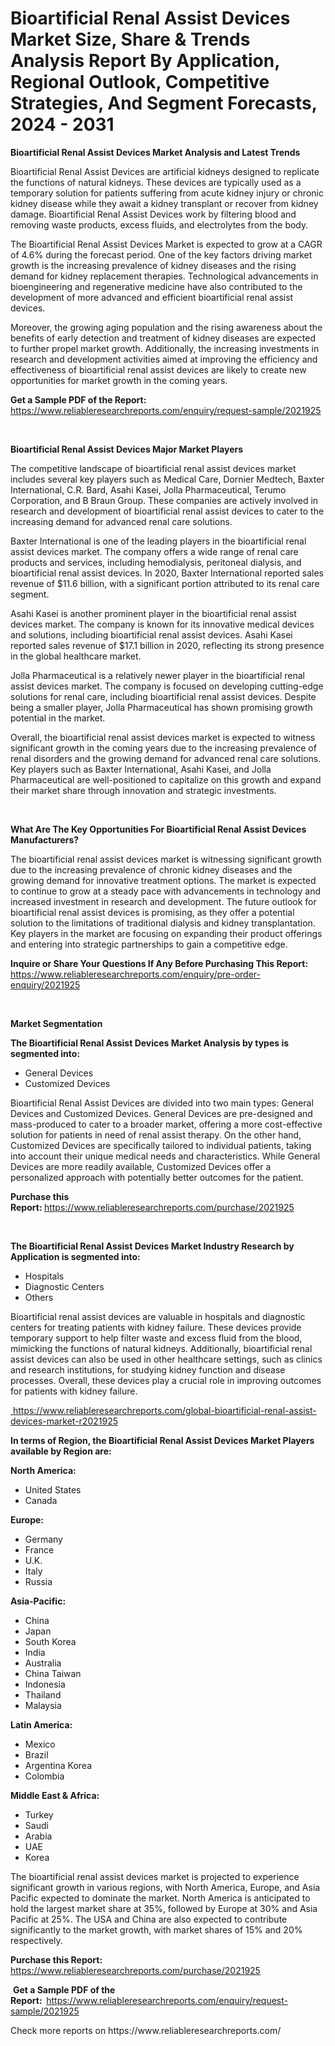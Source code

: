 <p><h1>Bioartificial Renal Assist Devices Market Size, Share & Trends Analysis Report By Application, Regional Outlook, Competitive Strategies, And Segment Forecasts, 2024 - 2031</h1></p><p><strong>Bioartificial Renal Assist Devices Market Analysis and Latest Trends</strong></p>
<p><p>Bioartificial Renal Assist Devices are artificial kidneys designed to replicate the functions of natural kidneys. These devices are typically used as a temporary solution for patients suffering from acute kidney injury or chronic kidney disease while they await a kidney transplant or recover from kidney damage. Bioartificial Renal Assist Devices work by filtering blood and removing waste products, excess fluids, and electrolytes from the body.</p><p>The Bioartificial Renal Assist Devices Market is expected to grow at a CAGR of 4.6% during the forecast period. One of the key factors driving market growth is the increasing prevalence of kidney diseases and the rising demand for kidney replacement therapies. Technological advancements in bioengineering and regenerative medicine have also contributed to the development of more advanced and efficient bioartificial renal assist devices.</p><p>Moreover, the growing aging population and the rising awareness about the benefits of early detection and treatment of kidney diseases are expected to further propel market growth. Additionally, the increasing investments in research and development activities aimed at improving the efficiency and effectiveness of bioartificial renal assist devices are likely to create new opportunities for market growth in the coming years.</p></p>
<p><strong>Get a Sample PDF of the Report:&nbsp;</strong> <a href="https://www.reliableresearchreports.com/enquiry/request-sample/2021925">https://www.reliableresearchreports.com/enquiry/request-sample/2021925</a></p>
<p>&nbsp;</p>
<p><strong>Bioartificial Renal Assist Devices Major Market Players</strong></p>
<p><p>The competitive landscape of bioartificial renal assist devices market includes several key players such as Medical Care, Dornier Medtech, Baxter International, C.R. Bard, Asahi Kasei, Jolla Pharmaceutical, Terumo Corporation, and B Braun Group. These companies are actively involved in research and development of bioartificial renal assist devices to cater to the increasing demand for advanced renal care solutions.</p><p>Baxter International is one of the leading players in the bioartificial renal assist devices market. The company offers a wide range of renal care products and services, including hemodialysis, peritoneal dialysis, and bioartificial renal assist devices. In 2020, Baxter International reported sales revenue of $11.6 billion, with a significant portion attributed to its renal care segment.</p><p>Asahi Kasei is another prominent player in the bioartificial renal assist devices market. The company is known for its innovative medical devices and solutions, including bioartificial renal assist devices. Asahi Kasei reported sales revenue of $17.1 billion in 2020, reflecting its strong presence in the global healthcare market.</p><p>Jolla Pharmaceutical is a relatively newer player in the bioartificial renal assist devices market. The company is focused on developing cutting-edge solutions for renal care, including bioartificial renal assist devices. Despite being a smaller player, Jolla Pharmaceutical has shown promising growth potential in the market.</p><p>Overall, the bioartificial renal assist devices market is expected to witness significant growth in the coming years due to the increasing prevalence of renal disorders and the growing demand for advanced renal care solutions. Key players such as Baxter International, Asahi Kasei, and Jolla Pharmaceutical are well-positioned to capitalize on this growth and expand their market share through innovation and strategic investments.</p></p>
<p>&nbsp;</p>
<p><strong>What Are The Key Opportunities For Bioartificial Renal Assist Devices Manufacturers?</strong></p>
<p><p>The bioartificial renal assist devices market is witnessing significant growth due to the increasing prevalence of chronic kidney diseases and the growing demand for innovative treatment options. The market is expected to continue to grow at a steady pace with advancements in technology and increased investment in research and development. The future outlook for bioartificial renal assist devices is promising, as they offer a potential solution to the limitations of traditional dialysis and kidney transplantation. Key players in the market are focusing on expanding their product offerings and entering into strategic partnerships to gain a competitive edge.</p></p>
<p><strong>Inquire or Share Your Questions If Any Before Purchasing This Report:</strong> <a href="https://www.reliableresearchreports.com/enquiry/pre-order-enquiry/2021925">https://www.reliableresearchreports.com/enquiry/pre-order-enquiry/2021925</a></p>
<p>&nbsp;</p>
<p><strong>Market Segmentation</strong></p>
<p><strong>The Bioartificial Renal Assist Devices Market Analysis by types is segmented into:</strong></p>
<p><ul><li>General Devices</li><li>Customized Devices</li></ul></p>
<p><p>Bioartificial Renal Assist Devices are divided into two main types: General Devices and Customized Devices. General Devices are pre-designed and mass-produced to cater to a broader market, offering a more cost-effective solution for patients in need of renal assist therapy. On the other hand, Customized Devices are specifically tailored to individual patients, taking into account their unique medical needs and characteristics. While General Devices are more readily available, Customized Devices offer a personalized approach with potentially better outcomes for the patient.</p></p>
<p><strong>Purchase this Report:&nbsp;</strong><a href="https://www.reliableresearchreports.com/purchase/2021925">https://www.reliableresearchreports.com/purchase/2021925</a></p>
<p>&nbsp;</p>
<p><strong>The Bioartificial Renal Assist Devices Market Industry Research by Application is segmented into:</strong></p>
<p><ul><li>Hospitals</li><li>Diagnostic Centers</li><li>Others</li></ul></p>
<p><p>Bioartificial renal assist devices are valuable in hospitals and diagnostic centers for treating patients with kidney failure. These devices provide temporary support to help filter waste and excess fluid from the blood, mimicking the functions of natural kidneys. Additionally, bioartificial renal assist devices can also be used in other healthcare settings, such as clinics and research institutions, for studying kidney function and disease processes. Overall, these devices play a crucial role in improving outcomes for patients with kidney failure.</p></p>
<p><a href="https://www.reliableresearchreports.com/global-bioartificial-renal-assist-devices-market-r2021925">&nbsp;https://www.reliableresearchreports.com/global-bioartificial-renal-assist-devices-market-r2021925</a></p>
<p><strong>In terms of Region, the Bioartificial Renal Assist Devices Market Players available by Region are:</strong></p>
<p>
    <p> <strong> North America: </strong>
        <ul>
            <li>United States</li>
            <li>Canada</li>
        </ul>
        </p> 
    <p> <strong> Europe: </strong>
        <ul>
            <li>Germany</li>
            <li>France</li>
            <li>U.K.</li>
            <li>Italy</li>
            <li>Russia</li>
        </ul>
        </p> 
    <p> <strong> Asia-Pacific: </strong>
        <ul>
            <li>China</li>
            <li>Japan</li>
            <li>South Korea</li>
            <li>India</li>
            <li>Australia</li>
            <li>China Taiwan</li>
            <li>Indonesia</li>
            <li>Thailand</li>
            <li>Malaysia</li>
        </ul>
        </p> 
    <p> <strong> Latin America: </strong>
        <ul>
            <li>Mexico</li>
            <li>Brazil</li>
            <li>Argentina Korea</li>
            <li>Colombia</li>
        </ul>
        </p> 
    <p> <strong> Middle East & Africa: </strong>
        <ul>
            <li>Turkey</li>
            <li>Saudi</li>
            <li>Arabia</li>
            <li>UAE</li>
            <li>Korea</li>
        </ul>
    </p>
    </p>
<p><p>The bioartificial renal assist devices market is projected to experience significant growth in various regions, with North America, Europe, and Asia Pacific expected to dominate the market. North America is anticipated to hold the largest market share at 35%, followed by Europe at 30% and Asia Pacific at 25%. The USA and China are also expected to contribute significantly to the market growth, with market shares of 15% and 20% respectively.</p></p>
<p><strong>Purchase this Report: </strong><a href="https://www.reliableresearchreports.com/purchase/2021925">https://www.reliableresearchreports.com/purchase/2021925</a></p>
<p>&nbsp;<strong>Get a Sample PDF of the Report:&nbsp;&nbsp;</strong><a href="https://www.reliableresearchreports.com/enquiry/request-sample/2021925">https://www.reliableresearchreports.com/enquiry/request-sample/2021925</a></p>
<p><strong></strong></p>
<p>Check more reports on https://www.reliableresearchreports.com/</p>